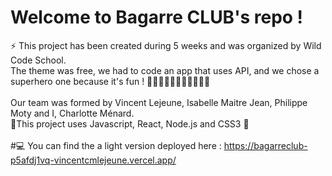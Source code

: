 # Welcome to Bagarre CLUB's repo !

⚡ This project has been created during 5 weeks and was organized by Wild Code School.<br/>
The theme was free, we had to code an app that uses API, and we chose a superhero one because it's fun ! 🦸🏾‍♀️🦹‍♂️🦸🏻‍♂️🦹🏿‍♀️<br/><br/>
Our team was formed by Vincent Lejeune, Isabelle Maitre Jean, Philippe Moty and I, Charlotte Ménard. <br/>
🤜This project uses Javascript, React, Node.js and CSS3 🤛<br/><br/>
#💻 You can find the a light version deployed here : https://bagarreclub-p5afdj1vq-vincentcmlejeune.vercel.app/
